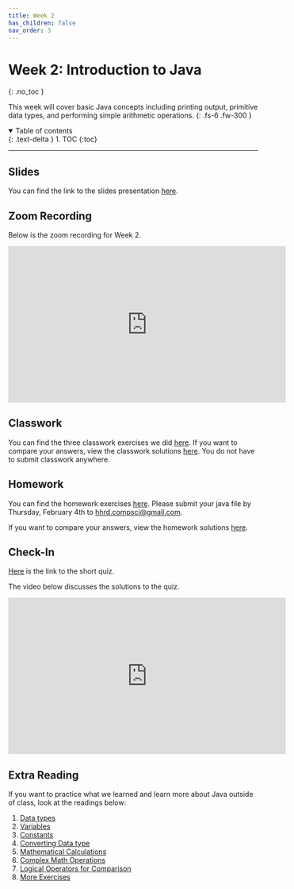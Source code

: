 ```yaml
---
title: Week 2
has_children: false
nav_order: 3
---
```


# Week 2: Introduction to Java
{: .no_toc }

This week will cover basic Java concepts including printing output, primitive data types, and performing simple arithmetic operations.
{: .fs-6 .fw-300 }

<details open markdown="block">
  <summary>
    Table of contents
  </summary>
  {: .text-delta }
1. TOC
{:toc}
</details>

---

## Slides

You can find the link to the slides presentation [here](https://docs.google.com/presentation/d/1DPN6Ermx1-kvTVtlBA1MZ3cPgf6b2ushqpcQP3pJvzM/edit?usp=sharing).

## Zoom Recording

Below is the zoom recording for Week 2.

<iframe width="560" height="315" src="https://www.youtube.com/embed/NkBsRPV3v74" frameborder="0" allow="accelerometer; autoplay; clipboard-write; encrypted-media; gyroscope; picture-in-picture" allowfullscreen></iframe>

## Classwork

You can find the three classwork exercises we did [here](https://docs.google.com/document/d/1zSC2uFPKu0TRe9Pplh8lwJ9H7_K3QZhXU7wQx0ljbtw/edit?usp=sharing). If you want to compare your answers, view the classwork solutions [here](https://gist.github.com/rumaisaabdulhai/da4db1dc1bad6b06216279f2c9033879). You do not have to submit classwork anywhere.

## Homework

You can find the homework exercises [here](https://docs.google.com/document/d/1xBjXFsunpbS5DdsOC-ReWUmGq3Oo1bbUA-TPPe83iNU/edit?usp=sharing). Please submit your java file by Thursday, February 4th to [hhrd.compsci@gmail.com](mailto:hhrd.compsci@gmail.com).

If you want to compare your answers, view the homework solutions [here](https://gist.github.com/rumaisaabdulhai/e2fed94785dca262520bf8dd92330fe4).

## Check-In

[Here](https://forms.gle/dP1Lh6vvQwdQc6UCA) is the link to the short quiz.

The video below discusses the solutions to the quiz.

<iframe width="560" height="315" src="https://www.youtube.com/embed/rDF1Nc7f5Zs" frameborder="0" allow="accelerometer; autoplay; clipboard-write; encrypted-media; gyroscope; picture-in-picture" allowfullscreen></iframe>

## Extra Reading

If you want to practice what we learned and learn more about Java outside of class, look at the readings below:

1. [Data types](https://code-knowledge.com/java-data-types/)
2. [Variables](https://code-knowledge.com/java-data-types-variables/)
3. [Constants](https://code-knowledge.com/java-datatypes-constants/)
4. [Converting Data type](https://code-knowledge.com/java-data-types-converting/)
5. [Mathematical Calculations](https://code-knowledge.com/java-data-types-mathematical-calculations/)
6. [Complex Math Operations](https://code-knowledge.com/java-data-types-java-lang-math/)
7. [Logical Operators for Comparison](https://code-knowledge.com/java-data-types-comparison-logical-operators/)
8. [More Exercises](https://code-knowledge.com/java-data-types-exercises/)